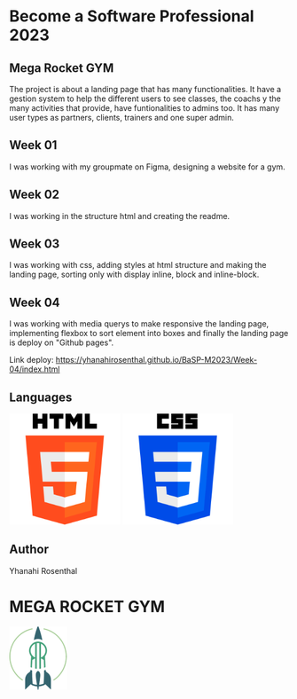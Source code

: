 # Become a Software Professional 2023

## Mega Rocket GYM

The project is about a landing page that has many functionalities. It have a gestion system to help
the different users to see classes, the coachs y the many activities that provide, have funtionalities
to admins too. It has many user types as partners, clients, trainers and one super admin.

## Week 01

I was working with my groupmate on Figma, designing a website for a gym.

## Week 02

I was working in the structure html and creating the readme.

## Week 03

I was working with css, adding styles at html structure and making
the landing page, sorting only with display inline, block and inline-block.

## Week 04

I was working with media querys to make responsive the landing page, implementing 
flexbox to sort element into boxes and finally the landing page is deploy on "Github pages".

Link deploy: https://yhanahirosenthal.github.io/BaSP-M2023/Week-04/index.html

## Languages

<img src="assets/images/html.png" width="200" alt="icon html" >
<img src="assets/images/css.png" width="200" alt="icon css" >

## Author

Yhanahi Rosenthal

# MEGA ROCKET GYM

![Logo](assets/images/logo.png)